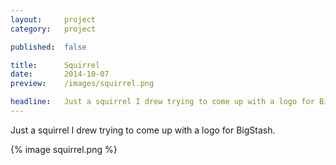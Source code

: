 ```yaml
---
layout:     project
category:   project

published:  false

title:      Squirrel
date:       2014-10-07
preview:    /images/squirrel.png

headline:	Just a squirrel I drew trying to come up with a logo for BigStash.
---
```

Just a squirrel I drew trying to come up with a logo for BigStash.

{% image squirrel.png %}